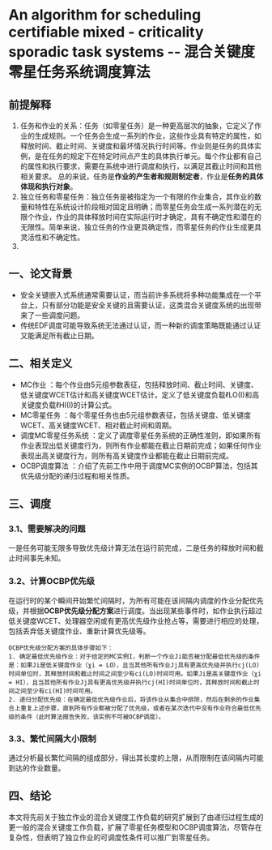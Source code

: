 # An algorithm for scheduling certifiable mixed - criticality sporadic task systems -- 混合关键度零星任务系统调度算法

## 前提解释

1. 任务和作业的关系：任务（如零星任务）是一种更高层次的抽象，它定义了作业的生成规则。一个任务会生成一系列的作业，这些作业具有特定的属性，如释放时间、截止时间、关键度和最坏情况执行时间等。作业则是任务的具体实例，是在任务的规定下在特定时间点产生的具体执行单元。每个作业都有自己的属性和执行要求，需要在系统中进行调度和执行，以满足其截止时间和其他相关要求。
   总的来说，任务是**作业的产生者和规则制定者**，作业是**任务的具体体现和执行对象**。
2. 独立任务和零星任务：独立任务是被指定为一个有限的作业集合，其作业的数量和特性在系统设计阶段相对固定且明确；而零星任务会生成一系列潜在的无限个作业，作业的具体释放时间在实际运行时才确定，具有不确定性和潜在的无限性。简单来说，独立任务的作业更具确定性，而零星任务的作业生成更具灵活性和不确定性。
3. 

## 一、论文背景

* 安全关键嵌入式系统通常需要认证，而当前许多系统将多种功能集成在一个平台上，只有部分功能是安全关键的且需要认证，这类混合关键度系统的出现带来了一些调度问题。
* 传统EDF调度可能导致系统无法通过认证，而一种新的调度策略既能通过认证又能满足所有截止日期。

## 二、相关定义

* MC作业 ：每个作业由5元组参数表征，包括释放时间、截止时间、关键度、低关键度WCET估计和高关键度WCET估计。定义了低关键度负载ℓLO(I)和高关键度负载ℓHI(I)的计算公式。
* MC零星任务 ：每个零星任务也由5元组参数表征，包括关键度、低关键度WCET、高关键度WCET、相对截止时间和周期。
* 调度MC零星任务系统 ：定义了调度零星任务系统的正确性准则，即如果所有作业表现出低关键度行为，则所有作业都能在截止日期前完成；如果任何作业表现出高关键度行为，则所有高关键度作业都能在截止日期前完成。
* OCBP调度算法 ：介绍了先前工作中用于调度MC实例的OCBP算法，包括其优先级分配的递归过程和相关性质。

## 三、调度

### 3.1、需要解决的问题

一是任务可能无限多导致优先级计算无法在运行前完成，二是任务的释放时间和截止时间事先未知。

### 3.2、计算OCBP优先级 

在运行时的某个瞬间开始繁忙间隔时，为所有可能在该间隔内调度的作业分配优先级，并根据**OCBP优先级分配方案**进行调度。当出现某些事件时，如作业执行超过低关键度WCET、处理器空闲或有更高优先级作业抢占等，需要进行相应的处理，包括丢弃低关键度作业、重新计算优先级等。

```
OCBP优先级分配方案的具体步骤如下：
1. 确定最低优先级作业：对于给定的MC实例I，判断一个作业Ji能否被分配最低优先级的条件是：如果Ji是低关键度作业（χi = LO），且当其他所有作业Jj具有更高优先级并执行cj(LO)时间单位时，其释放时间和截止时间之间至少有ci(LO)时间可用。如果Ji是高关键度作业（χi = HI），且当其他所有作业Jj具有更高优先级并执行cj(HI)时间单位时，其释放时间和截止时间之间至少有ci(HI)时间可用。
2. 递归分配优先级：在确定最低优先级作业后，将该作业从集合中排除，然后在剩余的作业集合上重复上述步骤，直到所有作业都被分配了优先级，或者在某次迭代中没有作业符合最低优先级的条件（此时算法报告失败，该实例不可被OCBP调度）。
```

### 3.3、繁忙间隔大小限制

通过分析最长繁忙间隔的组成部分，得出其长度的上限，从而限制在该间隔内可能到达的作业数量。

## 四、结论

本文将先前关于独立作业的混合关键度工作负载的研究扩展到了由递归过程生成的更一般的混合关键度工作负载，扩展了零星任务模型和OCBP调度算法，尽管存在复杂性，但表明了独立作业的可调度性条件可以推广到零星任务。




